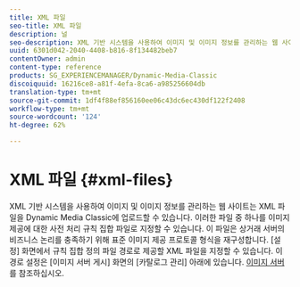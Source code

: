```yaml
---
title: XML 파일
seo-title: XML 파일
description: 널
seo-description: XML 기반 시스템을 사용하여 이미지 및 이미지 정보를 관리하는 웹 사이트는 XML 파일을 Dynamic Media Classic에 업로드할 수 있습니다. XML 파일에 대해 자세히 알아보십시오.
uuid: 6301d042-2040-4408-b816-8f134482beb7
contentOwner: admin
content-type: reference
products: SG_EXPERIENCEMANAGER/Dynamic-Media-Classic
discoiquuid: 16216ce8-a81f-4efa-8ca6-a985256604db
translation-type: tm+mt
source-git-commit: 1df4f88ef856160ee06c43dc6ec430df122f2408
workflow-type: tm+mt
source-wordcount: '124'
ht-degree: 62%

---
```



# XML 파일 {#xml-files}

XML 기반 시스템을 사용하여 이미지 및 이미지 정보를 관리하는 웹 사이트는 XML 파일을 Dynamic Media Classic에 업로드할 수 있습니다. 이러한 파일 중 하나를 이미지 제공에 대한 사전 처리 규칙 집합 파일로 지정할 수 있습니다. 이 파일은 상거래 서버의 비즈니스 논리를 충족하기 위해 표준 이미지 제공 프로토콜 형식을 재구성합니다. [설정] 화면에서 규칙 집합 정의 파일 경로로 제공할 XML 파일을 지정할 수 있습니다. 이 경로 설정은 [이미지 서버 게시] 화면의 [카탈로그 관리] 아래에 있습니다. [이미지 서버](publish-setup.md#image_server)를 참조하십시오.
